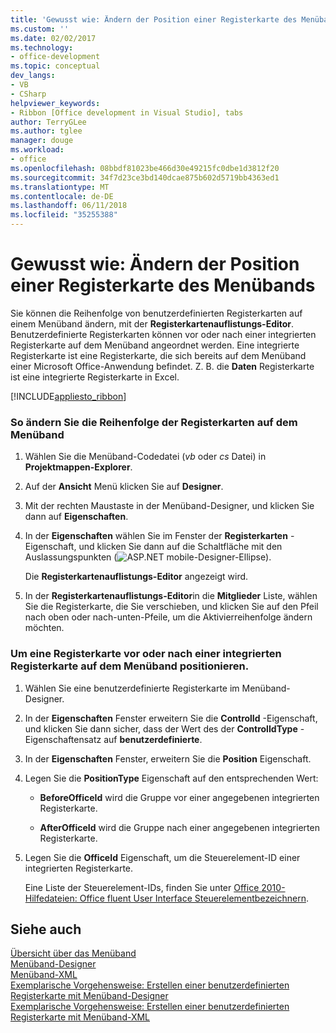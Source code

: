 ```yaml
---
title: 'Gewusst wie: Ändern der Position einer Registerkarte des Menübands'
ms.custom: ''
ms.date: 02/02/2017
ms.technology:
- office-development
ms.topic: conceptual
dev_langs:
- VB
- CSharp
helpviewer_keywords:
- Ribbon [Office development in Visual Studio], tabs
author: TerryGLee
ms.author: tglee
manager: douge
ms.workload:
- office
ms.openlocfilehash: 08bbdf81023be466d30e49215fc0dbe1d3812f20
ms.sourcegitcommit: 34f7d23ce3bd140dcae875b602d5719bb4363ed1
ms.translationtype: MT
ms.contentlocale: de-DE
ms.lasthandoff: 06/11/2018
ms.locfileid: "35255388"
---
```

# <a name="how-to-change-the-position-of-a-tab-on-the-ribbon"></a>Gewusst wie: Ändern der Position einer Registerkarte des Menübands
  Sie können die Reihenfolge von benutzerdefinierten Registerkarten auf einem Menüband ändern, mit der **Registerkartenauflistungs-Editor**. Benutzerdefinierte Registerkarten können vor oder nach einer integrierten Registerkarte auf dem Menüband angeordnet werden. Eine integrierte Registerkarte ist eine Registerkarte, die sich bereits auf dem Menüband einer Microsoft Office-Anwendung befindet. Z. B. die **Daten** Registerkarte ist eine integrierte Registerkarte in Excel.  
  
 [!INCLUDE[appliesto_ribbon](../vsto/includes/appliesto-ribbon-md.md)]  
  
### <a name="to-change-the-order-of-tabs-on-the-ribbon"></a>So ändern Sie die Reihenfolge der Registerkarten auf dem Menüband  
  
1.  Wählen Sie die Menüband-Codedatei (*vb* oder *cs* Datei) in **Projektmappen-Explorer**.  
  
2.  Auf der **Ansicht** Menü klicken Sie auf **Designer**.  
  
3.  Mit der rechten Maustaste in der Menüband-Designer, und klicken Sie dann auf **Eigenschaften**.  
  
4.  In der **Eigenschaften** wählen Sie im Fenster der **Registerkarten** -Eigenschaft, und klicken Sie dann auf die Schaltfläche mit den Auslassungspunkten (![ASP.NET mobile-Designer-Ellipse](../sharepoint/media/mwellipsis.gif "ASP.NET Mobile Designer Ellipse")).  
  
     Die **Registerkartenauflistungs-Editor** angezeigt wird.  
  
5.  In der **Registerkartenauflistungs-Editor**in die **Mitglieder** Liste, wählen Sie die Registerkarte, die Sie verschieben, und klicken Sie auf den Pfeil nach oben oder nach-unten-Pfeile, um die Aktivierreihenfolge ändern möchten.  
  
### <a name="to-position-a-tab-before-or-after-a-built-in-tab-on-the-ribbon"></a>Um eine Registerkarte vor oder nach einer integrierten Registerkarte auf dem Menüband positionieren.  
  
1.  Wählen Sie eine benutzerdefinierte Registerkarte im Menüband-Designer.  
  
2.  In der **Eigenschaften** Fenster erweitern Sie die **ControlId** -Eigenschaft, und klicken Sie dann sicher, dass der Wert des der **ControlIdType** -Eigenschaftensatz auf **benutzerdefinierte**.  
  
3.  In der **Eigenschaften** Fenster, erweitern Sie die **Position** Eigenschaft.  
  
4.  Legen Sie die **PositionType** Eigenschaft auf den entsprechenden Wert:  
  
    -   **BeforeOfficeId** wird die Gruppe vor einer angegebenen integrierten Registerkarte.  
  
    -   **AfterOfficeId** wird die Gruppe nach einer angegebenen integrierten Registerkarte.  
  
5.  Legen Sie die **OfficeId** Eigenschaft, um die Steuerelement-ID einer integrierten Registerkarte.  
  
     Eine Liste der Steuerelement-IDs, finden Sie unter [Office 2010-Hilfedateien: Office fluent User Interface Steuerelementbezeichnern](http://go.microsoft.com/fwlink/?LinkID=181052).  
  
## <a name="see-also"></a>Siehe auch  
 [Übersicht über das Menüband](../vsto/ribbon-overview.md)   
 [Menüband-Designer](../vsto/ribbon-designer.md)   
 [Menüband-XML](../vsto/ribbon-xml.md)   
 [Exemplarische Vorgehensweise: Erstellen einer benutzerdefinierten Registerkarte mit Menüband-Designer](../vsto/walkthrough-creating-a-custom-tab-by-using-the-ribbon-designer.md)   
 [Exemplarische Vorgehensweise: Erstellen einer benutzerdefinierten Registerkarte mit Menüband-XML](../vsto/walkthrough-creating-a-custom-tab-by-using-ribbon-xml.md)  
  
  